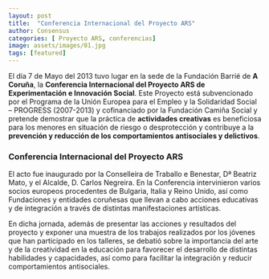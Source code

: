 ```yaml
---
layout: post
title:  "Conferencia Internacional del Proyecto ARS"
author: Consensus
categories: [ Proyecto ARS, conferencias]
image: assets/images/01.jpg
tags: [featured]
---
```


El día 7 de Mayo del 2013 tuvo lugar en la sede de la Fundación Barrié de **A Coruña**, la **Conferencia Internacional del Proyecto ARS de Experimentación e Innovación Social**.
Este Proyecto está subvencionado por el Programa de la Unión Europea para el Empleo y la Solidaridad Social – PROGRESS (2007-2013) y cofinanciado por la Fundación Camiña Social y pretende demostrar que la práctica de **actividades creativas** es beneficiosa para los menores en situación de riesgo o desprotección y contribuye a la **prevención y reducción de los comportamientos antisociales y delictivos**.

### Conferencia Internacional del Proyecto ARS

El acto fue inaugurado por la Conselleira de Traballo e Benestar, Dª Beatriz Mato, y el Alcalde, D. Carlos Negreira.
En la Conferencia intervinieron varios socios europeos procedentes de Bulgaria, Italia y Reino Unido, así como Fundaciones y entidades coruñesas que llevan a cabo acciones educativas y de integración a través de distintas manifestaciones artísticas.

En dicha jornada, además de presentar las acciones y resultados del proyecto y exponer una muestra de los trabajos realizados por los jóvenes que han participado en los talleres, se debatió sobre la importancia del arte y de la creatividad en la educación para favorecer el desarrollo de distintas habilidades y capacidades, así como para facilitar la integración y reducir comportamientos antisociales.
